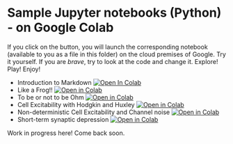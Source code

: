# Sample Jupyter notebooks (Python) - on Google Colab

If you click on the button, you will launch the corresponding notebook (available to you as a file in this folder) on the cloud premises of Google.
Try it yourself. If you are *brave*, try to look at the code and change it. Explore! Play! Enjoy!


- Introduction to Markdown [![Open In Colab](https://colab.research.google.com/assets/colab-badge.svg)](https://colab.research.google.com/github/mgiugliano/ePhysSignals/blob/main/notebooks/markdown_intro.ipynb)
- Like a Frog!! [![Open in Colab](https://colab.research.google.com/assets/colab-badge.svg)](https://colab.research.google.com/github/mgiugliano/ePhysSignals/blob/main/notebooks/like_a_frog.ipynb)
- To be or not to be Ohm [![Open in Colab](https://colab.research.google.com/assets/colab-badge.svg)](https://colab.research.google.com/github/mgiugliano/ePhysSignals/blob/main/notebooks/To_be_or_not_Ohmic.ipynb)
- Cell Excitability with Hodgkin and Huxley [![Open in Colab](https://colab.research.google.com/assets/colab-badge.svg)](https://colab.research.google.com/github/mgiugliano/ePhysSignals/blob/main/notebooks/HH.ipynb)
- Non-deterministic Cell Excitability and Channel noise [![Open in Colab](https://colab.research.google.com/assets/colab-badge.svg)](https://colab.research.google.com/github/mgiugliano/ePhysSignals/blob/main/notebooks/Stochastic_HH.ipynb)
- Short-term synaptic depression [![Open in Colab](https://colab.research.google.com/assets/colab-badge.svg)](https://colab.research.google.com/github/mgiugliano/ePhysSignals/blob/main/notebooks/Tsodyks_Markram.ipynb)

Work in progress here! Come back soon.
